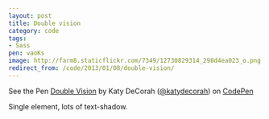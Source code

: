 ```yaml
---
layout: post
title: Double vision
category: code
tags:
- Sass
pen: vaoKs
image: http://farm8.staticflickr.com/7349/12730829314_298d4ea023_o.png
redirect_from: /code/2013/01/08/double-vision/
---
```


<p data-height="400" data-theme-id="97" data-slug-hash="vaoKs" data-user="katydecorah" data-default-tab="result" class='codepen'>See the Pen <a href='http://codepen.io/katydecorah/pen/vaoKs'>Double Vision</a> by Katy DeCorah (<a href='http://codepen.io/katydecorah'>@katydecorah</a>) on <a href='http://codepen.io'>CodePen</a></p>

Single element, lots of text-shadow.
